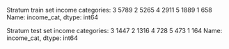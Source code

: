 Stratum train set income categories:
3    5789
2    5265
4    2911
5    1889
1     658
Name: income_cat, dtype: int64

Stratum test set income categories:
3    1447
2    1316
4     728
5     473
1     164
Name: income_cat, dtype: int64

